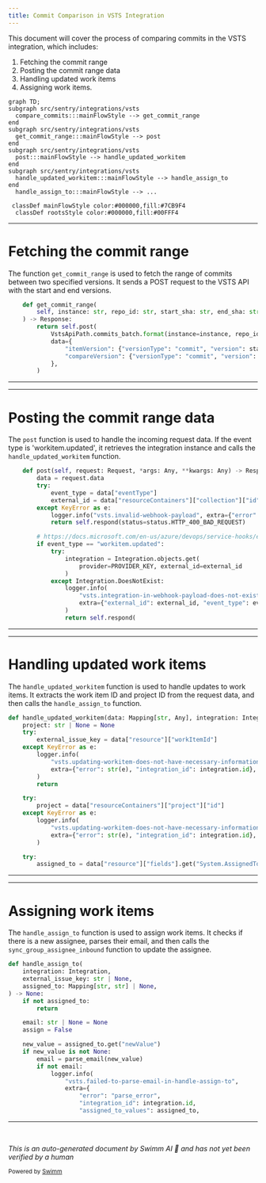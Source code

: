 ```yaml
---
title: Commit Comparison in VSTS Integration
---
```

This document will cover the process of comparing commits in the VSTS integration, which includes:

1. Fetching the commit range
2. Posting the commit range data
3. Handling updated work items
4. Assigning work items.

```mermaid
graph TD;
subgraph src/sentry/integrations/vsts
  compare_commits:::mainFlowStyle --> get_commit_range
end
subgraph src/sentry/integrations/vsts
  get_commit_range:::mainFlowStyle --> post
end
subgraph src/sentry/integrations/vsts
  post:::mainFlowStyle --> handle_updated_workitem
end
subgraph src/sentry/integrations/vsts
  handle_updated_workitem:::mainFlowStyle --> handle_assign_to
end
  handle_assign_to:::mainFlowStyle --> ...

 classDef mainFlowStyle color:#000000,fill:#7CB9F4
  classDef rootsStyle color:#000000,fill:#00FFF4
```

<SwmSnippet path="/src/sentry/integrations/vsts/client.py" line="217">

---

# Fetching the commit range

The function `get_commit_range` is used to fetch the range of commits between two specified versions. It sends a POST request to the VSTS API with the start and end versions.

```python
    def get_commit_range(
        self, instance: str, repo_id: str, start_sha: str, end_sha: str
    ) -> Response:
        return self.post(
            VstsApiPath.commits_batch.format(instance=instance, repo_id=repo_id),
            data={
                "itemVersion": {"versionType": "commit", "version": start_sha},
                "compareVersion": {"versionType": "commit", "version": end_sha},
            },
        )
```

---

</SwmSnippet>

<SwmSnippet path="/src/sentry/integrations/vsts/webhooks.py" line="25">

---

# Posting the commit range data

The `post` function is used to handle the incoming request data. If the event type is 'workitem.updated', it retrieves the integration instance and calls the `handle_updated_workitem` function.

```python
    def post(self, request: Request, *args: Any, **kwargs: Any) -> Response:
        data = request.data
        try:
            event_type = data["eventType"]
            external_id = data["resourceContainers"]["collection"]["id"]
        except KeyError as e:
            logger.info("vsts.invalid-webhook-payload", extra={"error": str(e)})
            return self.respond(status=status.HTTP_400_BAD_REQUEST)

        # https://docs.microsoft.com/en-us/azure/devops/service-hooks/events?view=azure-devops#workitem.updated
        if event_type == "workitem.updated":
            try:
                integration = Integration.objects.get(
                    provider=PROVIDER_KEY, external_id=external_id
                )
            except Integration.DoesNotExist:
                logger.info(
                    "vsts.integration-in-webhook-payload-does-not-exist",
                    extra={"external_id": external_id, "event_type": event_type},
                )
                return self.respond(
```

---

</SwmSnippet>

<SwmSnippet path="/src/sentry/integrations/vsts/webhooks.py" line="128">

---

# Handling updated work items

The `handle_updated_workitem` function is used to handle updates to work items. It extracts the work item ID and project ID from the request data, and then calls the `handle_assign_to` function.

```python
def handle_updated_workitem(data: Mapping[str, Any], integration: Integration) -> None:
    project: str | None = None
    try:
        external_issue_key = data["resource"]["workItemId"]
    except KeyError as e:
        logger.info(
            "vsts.updating-workitem-does-not-have-necessary-information",
            extra={"error": str(e), "integration_id": integration.id},
        )
        return

    try:
        project = data["resourceContainers"]["project"]["id"]
    except KeyError as e:
        logger.info(
            "vsts.updating-workitem-does-not-have-necessary-information",
            extra={"error": str(e), "integration_id": integration.id},
        )

    try:
        assigned_to = data["resource"]["fields"].get("System.AssignedTo")
```

---

</SwmSnippet>

<SwmSnippet path="/src/sentry/integrations/vsts/webhooks.py" line="72">

---

# Assigning work items

The `handle_assign_to` function is used to assign work items. It checks if there is a new assignee, parses their email, and then calls the `sync_group_assignee_inbound` function to update the assignee.

```python
def handle_assign_to(
    integration: Integration,
    external_issue_key: str | None,
    assigned_to: Mapping[str, str] | None,
) -> None:
    if not assigned_to:
        return

    email: str | None = None
    assign = False

    new_value = assigned_to.get("newValue")
    if new_value is not None:
        email = parse_email(new_value)
        if not email:
            logger.info(
                "vsts.failed-to-parse-email-in-handle-assign-to",
                extra={
                    "error": "parse_error",
                    "integration_id": integration.id,
                    "assigned_to_values": assigned_to,
```

---

</SwmSnippet>

&nbsp;

*This is an auto-generated document by Swimm AI 🌊 and has not yet been verified by a human*

<SwmMeta version="3.0.0" repo-id="Z2l0aHViJTNBJTNBZGVtby1zZW50cnklM0ElM0Fzd2ltbWlv" repo-name="demo-sentry"><sup>Powered by [Swimm](/)</sup></SwmMeta>
